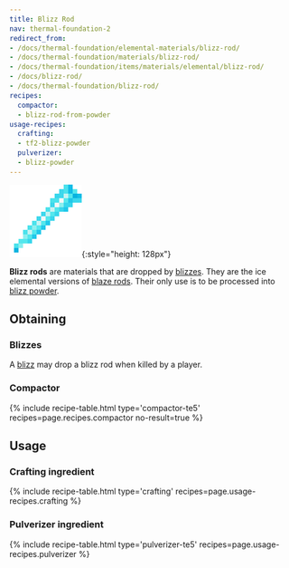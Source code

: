 ```yaml
---
title: Blizz Rod
nav: thermal-foundation-2
redirect_from:
- /docs/thermal-foundation/elemental-materials/blizz-rod/
- /docs/thermal-foundation/materials/blizz-rod/
- /docs/thermal-foundation/items/materials/elemental/blizz-rod/
- /docs/blizz-rod/
- /docs/thermal-foundation/blizz-rod/
recipes:
  compactor:
  - blizz-rod-from-powder
usage-recipes:
  crafting:
  - tf2-blizz-powder
  pulverizer:
  - blizz-powder
---
```


![Blizz rod](/assets/images/thermal-foundation-2/blizz-rod.png){:style="height: 128px"}


**Blizz rods** are materials that are dropped by [blizzes](/docs/thermal-foundation-2/blizz/). They
are the ice elemental versions of [blaze
rods](https://minecraft.gamepedia.com/Blaze_Rod). Their only use is to be
processed into [blizz powder](/docs/thermal-foundation-2/blizz-powder/).


Obtaining
---------

### Blizzes
A [blizz](/docs/thermal-foundation-2/blizz/) may drop a blizz rod when killed by a player.

### Compactor
{% include recipe-table.html type='compactor-te5' recipes=page.recipes.compactor no-result=true %}


Usage
-----

### Crafting ingredient
{% include recipe-table.html type='crafting' recipes=page.usage-recipes.crafting %}

### Pulverizer ingredient
{% include recipe-table.html type='pulverizer-te5' recipes=page.usage-recipes.pulverizer %}
